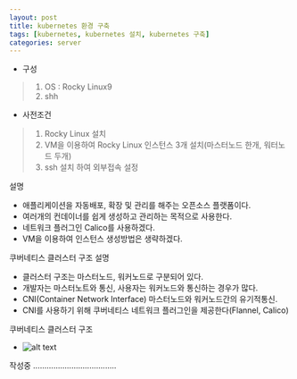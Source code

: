 ```yaml
---
layout: post
title: kubernetes 환경 구축
tags: [kubernetes, kubernetes 설치, kubernetes 구축]
categories: server
---
```




- 구성
> 1. OS : Rocky Linux9
> 2. shh


- 사전조건
> 1. Rocky Linux 설치
> 2. VM을 이용하여 Rocky Linux 인스턴스 3개 설치(마스터노드 한개, 워터노드 두개)
> 2. ssh 설치 하여 외부접속 설정


설명
 - 애플리케이션을 자동배포, 확장 및 관리를 해주는 오픈소스 플랫폼이다.
 - 여러개의 컨데이너를 쉽게 생성하고 관리하는 목적으로 사용한다.
 - 네트워크 플러그인 Calico를 사용하겠다.
 - VM을 이용하여 인스턴스 생성방법은 생략하겠다.

쿠버네티스 클러스터 구조 설명
  - 클러스터 구조는 마스터노드, 워커노드로 구분되어 있다.
  - 개발자는 마스터노트와 통신, 사용자는 워커노드와 통신하는 경우가 많다.
  - CNI(Container Network Interface) 마스터노드와 워커노드간의 유기적통신.
  - CNI를 사용하기 위해 쿠버네티스 네트워크 플러그인을 제공한다(Flannel, Calico)

쿠버네티스 클러스터 구조
  - ![alt text](kubernetes_cluster.png)


작성중 .....................................